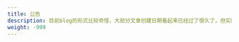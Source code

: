 ```yaml
---
title: 公告
description: 目前blog的形式比较奇怪，大部分文章创建日期看起来已经过了很久了，但实际上那个是创建日期，每一篇原理文章都会在原来的基础上不断迭代的，如果有发现错误可以在对应文章评论区帮忙指出，感谢。
weight: -999
---
```


